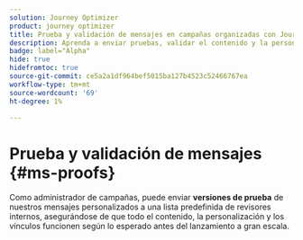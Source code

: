 ```yaml
---
solution: Journey Optimizer
product: journey optimizer
title: Prueba y validación de mensajes en campañas organizadas con Journey Optimizer
description: Aprenda a enviar pruebas, validar el contenido y la personalización en una campaña orquestada con Adobe Journey Optimizer
badge: label="Alpha"
hide: true
hidefromtoc: true
source-git-commit: ce5a2a1df964bef5015ba127b4523c52466767ea
workflow-type: tm+mt
source-wordcount: '69'
ht-degree: 1%

---
```


# Prueba y validación de mensajes {#ms-proofs}

Como administrador de campañas, puede enviar **versiones de prueba** de nuestros mensajes personalizados a una lista predefinida de revisores internos, asegurándose de que todo el contenido, la personalización y los vínculos funcionen según lo esperado antes del lanzamiento a gran escala.




